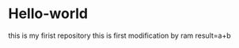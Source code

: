 Hello-world
===========

this is my firist repository
this is first modification by ram
result=a+b

